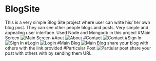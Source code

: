 # BlogSite
This is a very simple Blog Site project where user can write his/ her own blog post.
They can see other people blogs and posts.
Very simple and appealing user interface.
Used Node and Mongodb in this project
#Main Screen
![Main Screen](../master/Images/pr1.PNG)
#Aout
![About](../master/Images/pr2.PNG)
#Contact
![Contact](../master/Images/pr3.PNG)
#Sign In
![Sign In](../master/Images/pr4.PNG)
#Login
![Login](../master/Images/pr5.PNG)
#Main Blog
![Main Blog](../master/Images/pr6.PNG)
share your blog with others with the link provided
#Particular Post
![Partiular post](../master/Images/pr7.PNG)
share your post with others with by sending them URL
